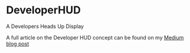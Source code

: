 # DeveloperHUD
A Developers Heads Up Display

A full article on the Developer HUD concept can be found on my [Medium blog post](https://medium.com/@danebalia/developer-h-u-d-b3ba9094f456)
